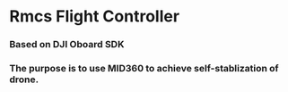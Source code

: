 # Rmcs Flight Controller
### Based on DJI Oboard SDK
### The purpose is to use MID360 to achieve self-stablization of drone.
